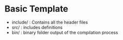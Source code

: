 # Basic Template


- include/ : Contains all the header files
- src/ : includes definitions
- bin/ : binary folder output of the compilation process



